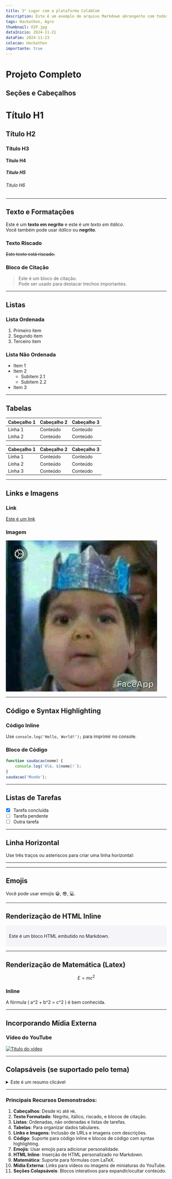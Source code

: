 ```yaml
---
title: 3° Lugar com a plataforma ColabCom
description: Este é um exemplo de arquivo Markdown abrangente com todos os recursos suportados.
tags: Hackathon, Agro
thumbnail: OIP.jpg
dataInicio: 2024-11-21
dataFim: 2024-11-23
colecao: Hackathon
importante: true
---
```


# Projeto Completo

## Seções e Cabeçalhos

# Título H1
## Título H2
### Título H3
#### Título H4
##### Título H5
###### Título H6

---

## Texto e Formatações

Este é um **texto em negrito** e este é um *texto em itálico*.  
Você também pode usar _itálico_ ou __negrito__.  

### Texto Riscado
~~Este texto está riscado.~~

### Bloco de Citação
> Este é um bloco de citação.  
> Pode ser usado para destacar trechos importantes.

---

## Listas

### Lista Ordenada
1. Primeiro item
2. Segundo item
3. Terceiro item

### Lista Não Ordenada
- Item 1
- Item 2
  - Subitem 2.1
  - Subitem 2.2
- Item 3

---

## Tabelas

| Cabeçalho 1 | Cabeçalho 2 | Cabeçalho 3 |
|-------------|-------------|-------------|
| Linha 1     | Conteúdo    | Conteúdo    |
| Linha 2     | Conteúdo    | Conteúdo    |

<table>
    <thead>
        <tr>
            <th>Cabeçalho 1</th>
            <th>Cabeçalho 2</th>
            <th>Cabeçalho 3</th>
        </tr>
    </thead>
    <tbody>
        <tr>
            <td>Linha 1</td>
            <td>Conteúdo</td>
            <td>Conteúdo</td>
        </tr>
        <tr>
            <td>Linha 2</td>
            <td>Conteúdo</td>
            <td>Conteúdo</td>
        </tr>
        <tr>
            <td>Linha 3</td>
            <td>Conteúdo</td>
            <td>Conteúdo</td>
        </tr>
    </tbody>
</table>

---

## Links e Imagens

### Link
[Este é um link](https://www.example.com)

### Imagem
![Descrição da imagem](OIP.jpg)

---

## Código e Syntax Highlighting

### Código Inline
Use `console.log('Hello, World!');` para imprimir no console.

### Bloco de Código
```javascript
function saudacao(nome) {
    console.log(`Olá, ${nome}!`);
}
saudacao('Mundo');
```

---

## Listas de Tarefas
- [x] Tarefa concluída
- [ ] Tarefa pendente
- [ ] Outra tarefa

---

## Linha Horizontal
Use três traços ou asteriscos para criar uma linha horizontal:

---

---

## Emojis
Você pode usar emojis 😀, 😎, 💻.

---

## Renderização de HTML Inline

<div style="background-color: #f4f4f9; padding: 10px; border-radius: 5px;">
  <p>Este é um bloco HTML embutido no Markdown.</p>
</div>

---

## Renderização de Matemática (Latex)

$$
E = mc^2
$$

### Inline
A fórmula \( a^2 + b^2 = c^2 \) é bem conhecida.

---

## Incorporando Mídia Externa

### Vídeo do YouTube
[![Título do vídeo](https://img.youtube.com/vi/dQw4w9WgXcQ/0.jpg)](https://www.youtube.com/watch?v=dQw4w9WgXcQ)

---

## Colapsáveis (se suportado pelo tema)

<details>
  <summary>Este é um resumo clicável</summary>
  Aqui está o conteúdo dentro da seção colapsável.
</details>

---

### Principais Recursos Demonstrados:
1. **Cabeçalhos**: Desde `H1` até `H6`.
2. **Texto Formatado**: Negrito, itálico, riscado, e blocos de citação.
3. **Listas**: Ordenadas, não ordenadas e listas de tarefas.
4. **Tabelas**: Para organizar dados tabulares.
5. **Links e Imagens**: Inclusão de URLs e imagens com descrições.
6. **Código**: Suporte para código inline e blocos de código com syntax highlighting.
7. **Emojis**: Usar emojis para adicionar personalidade.
8. **HTML Inline**: Inserção de HTML personalizado no Markdown.
9. **Matemática**: Suporte para fórmulas com LaTeX.
10. **Mídia Externa**: Links para vídeos ou imagens de miniaturas do YouTube.
11. **Seções Colapsáveis**: Blocos interativos para expandir/ocultar conteúdo.
